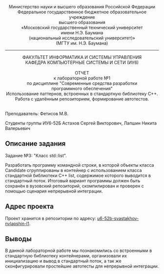 <div align="center">
Министерство науки и высшего образования Российской Федерации <br />
Федеральное государственное бюджетное образовательное учреждение <br />
высшего образования <br />
«Московский государственный технический университет <br />
имени Н.Э. Баумана <br />
(национальный исследовательский университет)» <br />
(МГТУ им. Н.Э. Баумана)
</div>
<hr />
<div align="center">
ФАКУЛЬТЕТ ИНФОРМАТИКА И СИСТЕМЫ УПРАВЛЕНИЯ <br />
КАФЕДРА КОМПЬЮТЕРНЫЕ СИСТЕМЫ И СЕТИ (ИУ6)
</div>
<br />
<div align="center">
ОТЧЕТ <br />
к лабораторной работе №1 <br />
по дисциплине "Современные средства разработки <br />
программного обеспечения" <br />
Использование паттернов, встроенных в стандартную библиотеку С++.<br />
Работа с удалённым репозиторием, формирование автотестов.
</div>
<br />

Преподаватель: Фетисов М.В.

Студенты группы ИУ6-52Б Астахов Сергей Викторович, Лапшин Никита Валерьевич

## Описание задания

Задание №3: "Класс std::list".

Разработать программу командной строки, в которой объекты класса Candidate сгруппированы в контейнер с использованием класса стандартной библиотеки C++ list, содержимое которого выводится в стандартный поток. Итоговый вариант программы должен быть сохранён в вузовский репозиторий, скомпилирован и проверен с помощью сценария непрерывной интеграции.

## Адрес проекта

Проект хранится в репозитории по адресу: [u6-52b-svastakhov-nvlapshin-l1](https://bmstu.codes/lsx/mstd/iu6-5-2021/iu6-52b-svastakhov-nvlapshin/l1).

## Выводы

В данной лабораторной работе мы познакомились со встроенными в стандартную библиотеку контейнерами, организовали их инициализацию и вывод в стандартный поток, а так же сконфигурировали простейшие автотесты для непрерывной интеграции.